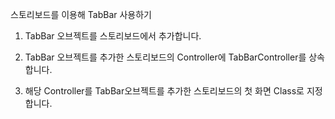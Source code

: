 스토리보드를 이용해 TabBar 사용하기

1. TabBar 오브젝트를 스토리보드에서 추가합니다.

2. TabBar 오브젝트를 추가한 스토리보드의 Controller에 TabBarController를 상속합니다.

3. 해당 Controller를 TabBar오브젝트를 추가한 스토리보드의 첫 화면 Class로 지정합니다.
